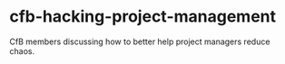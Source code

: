 # cfb-hacking-project-management
CfB members discussing how to better help project managers reduce chaos.
